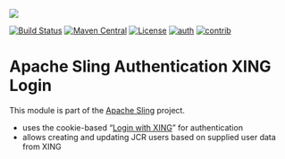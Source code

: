 [<img src="http://sling.apache.org/res/logos/sling.png"/>](http://sling.apache.org)

 [![Build Status](https://builds.apache.org/buildStatus/icon?job=sling-org-apache-sling-auth-xing-login-1.8)](https://builds.apache.org/view/S-Z/view/Sling/job/sling-org-apache-sling-auth-xing-login-1.8) [![Maven Central](https://maven-badges.herokuapp.com/maven-central/org.apache.sling/org.apache.sling.auth.xing.login/badge.svg)](http://search.maven.org/#search%7Cga%7C1%7Cg%3A%22org.apache.sling%22%20a%3A%22org.apache.sling.auth.xing.login%22) [![License](https://img.shields.io/badge/License-Apache%202.0-blue.svg)](https://www.apache.org/licenses/LICENSE-2.0) [![auth](https://sling.apache.org/badges/group-auth.svg)](https://github.com/apache/sling-aggregator/docs/groups/auth.md)&#32;[![contrib](http://sling.apache.org/badges/status-contrib.svg)](https://github.com/apache/sling-aggregator/docs/status/contrib.md)

# Apache Sling Authentication XING Login

This module is part of the [Apache Sling](https://sling.apache.org) project.

* uses the cookie-based “[Login with XING](https://dev.xing.com/plugins/login_with)” for authentication
* allows creating and updating JCR users based on supplied user data from XING
